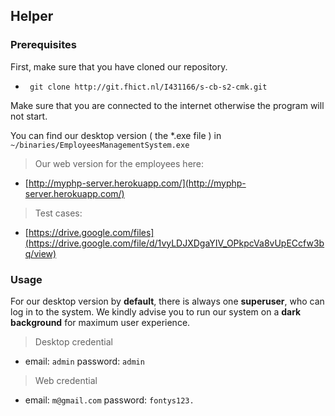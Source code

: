 ## Helper

### Prerequisites

First, make sure that you have cloned our repository.
 
- ` git clone http://git.fhict.nl/I431166/s-cb-s2-cmk.git`

Make sure that you are connected to the internet otherwise the program will not start.



You can find  our desktop version ( the *.exe file ) in `~/binaries/EmployeesManagementSystem.exe`

> Our web version for the employees here: 
- [http://myphp-server.herokuapp.com/](http://myphp-server.herokuapp.com/)

> Test cases:
- [https://drive.google.com/files](https://drive.google.com/file/d/1vyLDJXDgaYIV_OPkpcVa8vUpECcfw3bq/view)

### Usage

For our desktop version by **default**, there is always one **superuser**, who can log in to the system. We kindly advise you to run our system on a **dark background** for maximum user experience.

> Desktop credential

 - email: `admin` password: `admin`

> Web credential

 - email: `m@gmail.com` password: `fontys123.`
